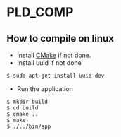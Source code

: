 # PLD_COMP

## How to compile on linux
- Install [CMake](https://cmake.org/download/) if not done.
- Install uuid if not done
```
$ sudo apt-get install uuid-dev 
```
- Run the application
```
$ mkdir build
$ cd build
$ cmake ..
$ make
$ ./../bin/app
```